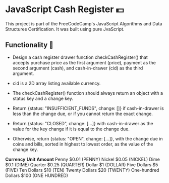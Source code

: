 # JavaScript Cash Register :dollar:

This project is part of the FreeCodeCamp's JavaScript Algorithms and Data Structures Certification.
It was built using pure JvaScript.

## Functionality :bank:

- Design a cash register drawer function checkCashRegister() that accepts purchase price as the first argument (price), payment as the second argument (cash), and cash-in-drawer (cid) as the third argument.

- cid is a 2D array listing available currency.

- The checkCashRegister() function should always return an object with a status key and a change key.

- Return {status: "INSUFFICIENT_FUNDS", change: []} if cash-in-drawer is less than the change due, or if you cannot return the exact change.

- Return {status: "CLOSED", change: [...]} with cash-in-drawer as the value for the key change if it is equal to the change due.

- Otherwise, return {status: "OPEN", change: [...]}, with the change due in coins and bills, sorted in highest to lowest order, as the value of the change key.

**Currency**       **Unit**	**Amount**
Penny	            $0.01   (PENNY)
Nickel	            $0.05   (NICKEL)
Dime	            $0.1    (DIME)
Quarter	            $0.25   (QUARTER)
Dollar	            $1      (DOLLAR)
Five Dollars	    $5      (FIVE)
Ten Dollars	        $10     (TEN)
Twenty Dollars	    $20     (TWENTY)
One-hundred Dollars	$100    (ONE HUNDRED)
